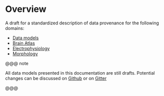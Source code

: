 # Overview


A draft for a standardized description of data provenance for the following domains:

* [Data models](data-models/index.html)
* [Brain Atlas](data-models/brainatlas/brain-atlas.html)
* [Electrophysiology](data-models/electrophysiology/electrophysiology.html)
* [Morphology](data-models/morphology/morphology.html)



@@@ note 

All data models presented in this documentation are still drafts.
Potential changes can be discussed on [Github](https://github.com/BlueBrain/nexus-bbp-domains) or on [Gitter](https://gitter.im/BlueBrain/nexus-schemas)

@@@